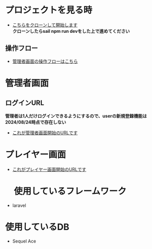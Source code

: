 # プロジェクトを見る時
- [こちらをクローンして開始します](https://github.com/natsuko-shibayama/quiz-app.git)
<br>**クローンしたらsail npm run devをした上で進めてください**

## 操作フロー
- [管理者画面の操作フローはこちら](flow.drawio)

# 管理者画面
## ログインURL
**管理者は1人だけログインできるようにするので、userの新規登録機能は2024/08/24時点で存在しない**
- [これが管理者画面開始のURLです](http://localhost/login)


# プレイヤー画面
- [これがプレイヤー画面開始のURLです](http://localhost/)

# 　使用しているフレームワーク
- laravel

# 使用しているDB
- Sequel Ace
